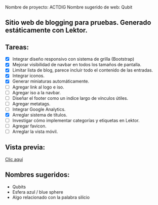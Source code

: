 Nombre de proyecto: ACTDIG
Nombre sugerido de web: Qubit

Sitio web de blogging para pruebas.
Generado estáticamente con Lektor.
---
## Tareas:
- [X] Integrar diseño responsivo con sistema de grilla (Bootstrap)
- [X] Mejorar visibilidad de navbar en todos los tamaños de pantalla.
- [X] Limitar lista de blog, parece incluir todo el contenido de las entradas.
- [X] Integrar iconos.
- [X] Generar miniaturas automáticamente.
- [ ] Agregar link al logo e iso.
- [ ] Agregar iso a la navbar.
- [ ] Diseñar el footer como un indice largo de vínculos útiles.
- [ ] Agregar metatags.
- [ ] Integrar Google Analytics.
- [X] Arreglar sistema de títulos.
- [ ] Investigar cómo implementar categorías y etiquetas en Lektor.
- [ ] Agregar favicon.
- [ ] Arreglar la vista móvil.

## Vista previa:
[Clic aquí](https://fmbizzotto.github.io/actdig/build/)

## Nombres sugeridos:
- Qubits
- Esfera azul / blue sphere
- Algo relacionado con la palabra silicio